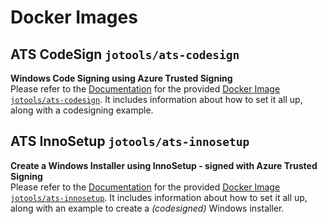 # Docker Images

## ATS CodeSign `jotools/ats-codesign`

**Windows Code Signing using Azure Trusted Signing**  
Please refer to the [Documentation](./ats-codesign/) for the provided [Docker Image `jotools/ats-codesign`](./ats-codesign/). It includes information about how to set it all up, along with a codesigning example.

## ATS InnoSetup `jotools/ats-innosetup`

**Create a Windows Installer using InnoSetup - signed with Azure Trusted Signing**  
Please refer to the [Documentation](./ats-innosetup/) for the provided [Docker Image `jotools/ats-innosetup`](./ats-innosetup/). It includes information about how to set it all up, along with an example to create a *(codesigned)* Windows installer.